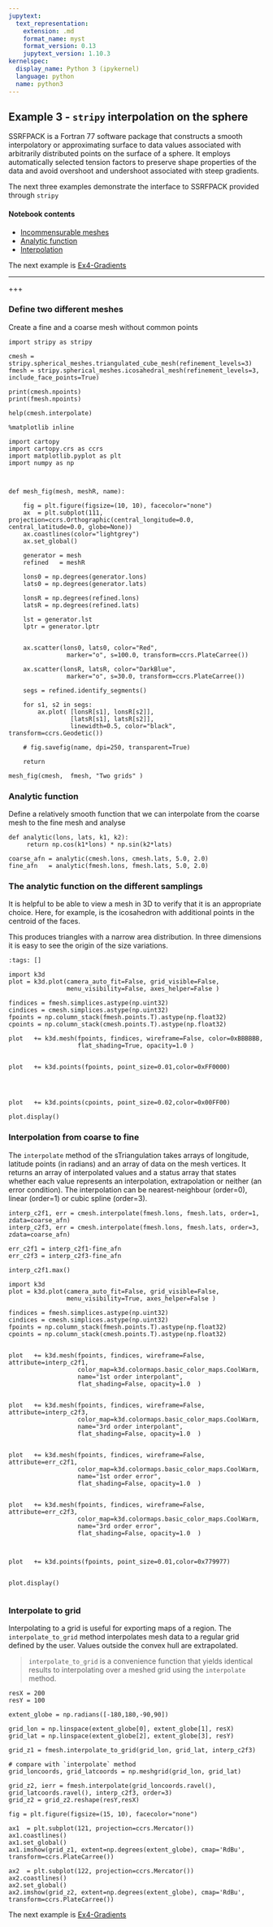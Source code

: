 ```yaml
---
jupytext:
  text_representation:
    extension: .md
    format_name: myst
    format_version: 0.13
    jupytext_version: 1.10.3
kernelspec:
  display_name: Python 3 (ipykernel)
  language: python
  name: python3
---
```


## Example 3 - `stripy` interpolation on the sphere

SSRFPACK is a Fortran 77 software package that constructs a smooth interpolatory or approximating surface to data values associated with arbitrarily distributed points on the surface of a sphere. It employs automatically selected tension factors to preserve shape properties of the data and avoid overshoot and undershoot associated with steep gradients.

The next three examples demonstrate the interface to SSRFPACK provided through `stripy`


#### Notebook contents

   - [Incommensurable meshes](#Define-two-different-meshes)
   - [Analytic function](#The-analytic-function-on-the-different-samplings)
   - [Interpolation](#Interpolation-from-coarse-to-fine)


The next example is [Ex4-Gradients](./Ex4-Gradients.md)

---

+++

### Define two different meshes

Create a fine and a coarse mesh without common points

```{code-cell} ipython3
import stripy as stripy

cmesh = stripy.spherical_meshes.triangulated_cube_mesh(refinement_levels=3)
fmesh = stripy.spherical_meshes.icosahedral_mesh(refinement_levels=3, include_face_points=True)

print(cmesh.npoints)
print(fmesh.npoints)
```

```{code-cell} ipython3
help(cmesh.interpolate)
```

```{code-cell} ipython3
%matplotlib inline

import cartopy
import cartopy.crs as ccrs
import matplotlib.pyplot as plt
import numpy as np



def mesh_fig(mesh, meshR, name):

    fig = plt.figure(figsize=(10, 10), facecolor="none")
    ax  = plt.subplot(111, projection=ccrs.Orthographic(central_longitude=0.0, central_latitude=0.0, globe=None))
    ax.coastlines(color="lightgrey")
    ax.set_global()

    generator = mesh
    refined   = meshR

    lons0 = np.degrees(generator.lons)
    lats0 = np.degrees(generator.lats)

    lonsR = np.degrees(refined.lons)
    latsR = np.degrees(refined.lats)

    lst = generator.lst
    lptr = generator.lptr


    ax.scatter(lons0, lats0, color="Red",
                marker="o", s=100.0, transform=ccrs.PlateCarree())

    ax.scatter(lonsR, latsR, color="DarkBlue",
                marker="o", s=30.0, transform=ccrs.PlateCarree())

    segs = refined.identify_segments()

    for s1, s2 in segs:
        ax.plot( [lonsR[s1], lonsR[s2]],
                 [latsR[s1], latsR[s2]], 
                 linewidth=0.5, color="black", transform=ccrs.Geodetic())

    # fig.savefig(name, dpi=250, transparent=True)
    
    return

mesh_fig(cmesh,  fmesh, "Two grids" )
```

### Analytic function 

Define a relatively smooth function that we can interpolate from the coarse mesh to the fine mesh and analyse

```{code-cell} ipython3
def analytic(lons, lats, k1, k2):
     return np.cos(k1*lons) * np.sin(k2*lats)

coarse_afn = analytic(cmesh.lons, cmesh.lats, 5.0, 2.0)
fine_afn   = analytic(fmesh.lons, fmesh.lats, 5.0, 2.0)
```

### The analytic function on the different samplings

It is helpful to be able to view a mesh in 3D to verify that it is an appropriate choice. Here, for example, is the icosahedron with additional points in the centroid of the faces.

This produces triangles with a narrow area distribution. In three dimensions it is easy to see the origin of the size variations.

```{code-cell} ipython3
:tags: []

import k3d
plot = k3d.plot(camera_auto_fit=False, grid_visible=False, 
                menu_visibility=False, axes_helper=False )

findices = fmesh.simplices.astype(np.uint32)
cindices = cmesh.simplices.astype(np.uint32)
fpoints = np.column_stack(fmesh.points.T).astype(np.float32)
cpoints = np.column_stack(cmesh.points.T).astype(np.float32)

plot   += k3d.mesh(fpoints, findices, wireframe=False, color=0xBBBBBB,
                   flat_shading=True, opacity=1.0 )


plot   += k3d.points(fpoints, point_size=0.01,color=0xFF0000)




plot   += k3d.points(cpoints, point_size=0.02,color=0x00FF00)

plot.display()
```

### Interpolation from coarse to fine

The `interpolate` method of the sTriangulation takes arrays of longitude, latitude points (in radians) and an array of
data on the mesh vertices. It returns an array of interpolated values and a status array that states whether each value
represents an interpolation, extrapolation or neither (an error condition). The interpolation can be nearest-neighbour (order=0),
linear (order=1) or cubic spline (order=3).

```{code-cell} ipython3
interp_c2f1, err = cmesh.interpolate(fmesh.lons, fmesh.lats, order=1, zdata=coarse_afn)
interp_c2f3, err = cmesh.interpolate(fmesh.lons, fmesh.lats, order=3, zdata=coarse_afn)

err_c2f1 = interp_c2f1-fine_afn
err_c2f3 = interp_c2f3-fine_afn
```

```{code-cell} ipython3
interp_c2f1.max()
```

```{code-cell} ipython3
import k3d
plot = k3d.plot(camera_auto_fit=False, grid_visible=False, 
                menu_visibility=True, axes_helper=False )

findices = fmesh.simplices.astype(np.uint32)
cindices = cmesh.simplices.astype(np.uint32)
fpoints = np.column_stack(fmesh.points.T).astype(np.float32)
cpoints = np.column_stack(cmesh.points.T).astype(np.float32)


plot   += k3d.mesh(fpoints, findices, wireframe=False, attribute=interp_c2f1,
                   color_map=k3d.colormaps.basic_color_maps.CoolWarm, 
                   name="1st order interpolant",
                   flat_shading=False, opacity=1.0  )


plot   += k3d.mesh(fpoints, findices, wireframe=False, attribute=interp_c2f3,
                   color_map=k3d.colormaps.basic_color_maps.CoolWarm, 
                   name="3rd order interpolant",
                   flat_shading=False, opacity=1.0  )


plot   += k3d.mesh(fpoints, findices, wireframe=False, attribute=err_c2f1,
                   color_map=k3d.colormaps.basic_color_maps.CoolWarm, 
                   name="1st order error",
                   flat_shading=False, opacity=1.0  )


plot   += k3d.mesh(fpoints, findices, wireframe=False, attribute=err_c2f3,
                   color_map=k3d.colormaps.basic_color_maps.CoolWarm, 
                   name="3rd order error",
                   flat_shading=False, opacity=1.0  )



plot   += k3d.points(fpoints, point_size=0.01,color=0x779977)


plot.display()


```

### Interpolate to grid

Interpolating to a grid is useful for exporting maps of a region. The `interpolate_to_grid` method interpolates mesh data to a regular grid defined by the user. Values outside the convex hull are extrapolated.

> `interpolate_to_grid` is a convenience function that yields identical results to interpolating over a meshed grid using the `interpolate` method.

```{code-cell} ipython3
resX = 200
resY = 100

extent_globe = np.radians([-180,180,-90,90])

grid_lon = np.linspace(extent_globe[0], extent_globe[1], resX)
grid_lat = np.linspace(extent_globe[2], extent_globe[3], resY)

grid_z1 = fmesh.interpolate_to_grid(grid_lon, grid_lat, interp_c2f3)

# compare with `interpolate` method
grid_loncoords, grid_latcoords = np.meshgrid(grid_lon, grid_lat)

grid_z2, ierr = fmesh.interpolate(grid_loncoords.ravel(), grid_latcoords.ravel(), interp_c2f3, order=3)
grid_z2 = grid_z2.reshape(resY,resX)
```

```{code-cell} ipython3
fig = plt.figure(figsize=(15, 10), facecolor="none")

ax1  = plt.subplot(121, projection=ccrs.Mercator())
ax1.coastlines()
ax1.set_global()
ax1.imshow(grid_z1, extent=np.degrees(extent_globe), cmap='RdBu', transform=ccrs.PlateCarree())

ax2  = plt.subplot(122, projection=ccrs.Mercator())
ax2.coastlines()
ax2.set_global()
ax2.imshow(grid_z2, extent=np.degrees(extent_globe), cmap='RdBu', transform=ccrs.PlateCarree())
```

The next example is [Ex4-Gradients](./Ex4-Gradients.md)
